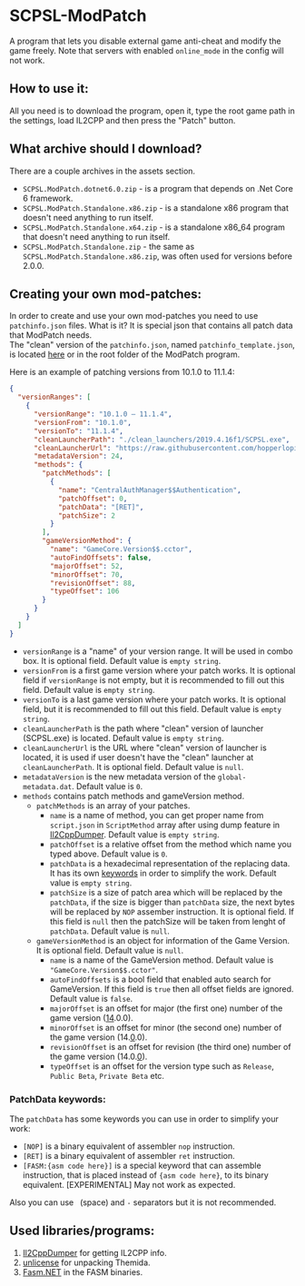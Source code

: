 # SCPSL-ModPatch
A program that lets you disable external game anti-cheat and modify the game freely. Note that servers with enabled `online_mode` in the config will not work.

## How to use it:
All you need is to download the program, open it, type the root game path in the settings, load IL2CPP and then press the "Patch" button.

## What archive should I download?
There are a couple archives in the assets section.
- `SCPSL.ModPatch.dotnet6.0.zip` - is a program that depends on .Net Core 6 framework.
- `SCPSL.ModPatch.Standalone.x86.zip` - is a standalone x86 program that doesn't need anything to run itself.
- `SCPSL.ModPatch.Standalone.x64.zip` - is a standalone x86_64 program that doesn't need anything to run itself.
- `SCPSL.ModPatch.Standalone.zip` - the same as `SCPSL.ModPatch.Standalone.x86.zip`, was often used for versions before 2.0.0.

## Creating your own mod-patches:
In order to create and use your own mod-patches you need to use `patchinfo.json` files.
What is it? It is special json that contains all patch data that ModPatch needs.<br/>
The "clean" version of the `patchinfo.json`, named `patchinfo_template.json`, is located [here](Shared_Files/patchinfo_template/patchinfo_template.json) or in the root folder of the ModPatch program.

Here is an example of patching versions from 10.1.0 to 11.1.4:
```json
{
  "versionRanges": [
    {
      "versionRange": "10.1.0 – 11.1.4",
      "versionFrom": "10.1.0",
      "versionTo": "11.1.4",
      "cleanLauncherPath": "./clean_launchers/2019.4.16f1/SCPSL.exe",
      "cleanLauncherUrl": "https://raw.githubusercontent.com/hopperlopip/SCPSL-ModPatch/refs/heads/master/Shared_Files/clean_launchers/2019.4.16f1/SCPSL.exe",
      "metadataVersion": 24,
      "methods": {
        "patchMethods": [
          {
            "name": "CentralAuthManager$$Authentication",
            "patchOffset": 0,
            "patchData": "[RET]",
            "patchSize": 2
          }
        ],
        "gameVersionMethod": {
          "name": "GameCore.Version$$.cctor",
          "autoFindOffsets": false,
          "majorOffset": 52,
          "minorOffset": 70,
          "revisionOffset": 88,
          "typeOffset": 106
        }
      }
    }
  ]
}
```
- `versionRange` is a "name" of your version range. It will be used in combo box. It is optional field. Default value is `empty string`.
- `versionFrom` is a first game version where your patch works. It is optional field if `versionRange` is not empty, but it is recommended to fill out this field. Default value is `empty string`.
- `versionTo` is a last game version where your patch works. It is optional field, but it is recommended to fill out this field. Default value is `empty string`.
- `cleanLauncherPath` is the path where "clean" version of launcher (SCPSL.exe) is located. Default value is `empty string`.
- `cleanLauncherUrl` is the URL where "clean" version of launcher is located, it is used if user doesn't have the "clean" launcher at `cleanLauncherPath`. It is optional field. Default value is `null`.
- `metadataVersion` is the new metadata version of the `global-metadata.dat`. Default value is `0`.
- `methods` contains patch methods and gameVersion method.
  - `patchMethods` is an array of your patches.
    - `name` is a name of method, you can get proper name from `script.json` in `ScriptMethod` array after using dump feature in [Il2CppDumper](https://github.com/Perfare/Il2CppDumper). Default value is `empty string`.
    - `patchOffset` is a relative offset from the method which name you typed above. Default value is `0`.
    - `patchData` is a hexadecimal representation of the replacing data. It has its own [keywords](#patchdata-keywords) in order to simplify the work. Default value is `empty string`.
    - `patchSize` is a size of patch area which will be replaced by the `patchData`, if the size is bigger than `patchData` size, the next bytes will be replaced by `NOP` assember instruction. It is optional field. If this field is `null` then the patchSize will be taken from lenght of `patchData`. Default value is `null`.
  - `gameVersionMethod` is an object for information of the Game Version. It is optional field. Default value is `null`.
    - `name` is a name of the GameVersion method. Default value is `"GameCore.Version$$.cctor"`.
    - `autoFindOffsets` is a bool field that enabled auto search for GameVersion. If this field is `true` then all offset fields are ignored. Default value is `false`.
    - `majorOffset` is an offset for major (the first one) number of the game version (<ins>14</ins>.0.0).
    - `minorOffset` is an offset for minor (the second one) number of the game version (14.<ins>0</ins>.0).
    - `revisionOffset` is an offset for revision (the third one) number of the game version (14.0.<ins>0</ins>).
    - `typeOffset` is an offset for the version type such as `Release`, `Public Beta`, `Private Beta` etc.

### PatchData keywords:
The `patchData` has some keywords you can use in order to simplify your work:
- `[NOP]` is a binary equivalent of assembler `nop` instruction.
- `[RET]` is a binary equivalent of assembler `ret` instruction.
- `[FASM:{asm code here}]` is a special keyword that can assemble instruction, that is placed instead of `{asm code here}`, to its binary equivalent. [EXPERIMENTAL] May not work as expected.

Also you can use ` `(space) and `-` separators but it is not recommended.

## Used libraries/programs:
1) [Il2CppDumper](https://github.com/Perfare/Il2CppDumper) for getting IL2CPP info.
2) [unlicense](https://github.com/ergrelet/unlicense) for unpacking Themida.
3) [Fasm.NET](https://github.com/JamesMenetrey/Fasm.NET) in the FASM binaries.
